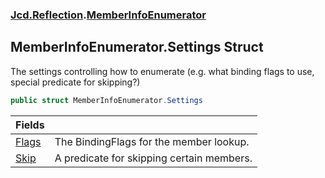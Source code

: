 ### [Jcd.Reflection](Jcd.Reflection.md 'Jcd.Reflection').[MemberInfoEnumerator](Jcd.Reflection.MemberInfoEnumerator.md 'Jcd.Reflection.MemberInfoEnumerator')

## MemberInfoEnumerator.Settings Struct

The settings controlling how to enumerate (e.g. what binding flags to use, special predicate for skipping?)

```csharp
public struct MemberInfoEnumerator.Settings
```

| Fields | |
| :--- | :--- |
| [Flags](Jcd.Reflection.MemberInfoEnumerator.Settings.Flags.md 'Jcd.Reflection.MemberInfoEnumerator.Settings.Flags') | The BindingFlags for the member lookup. |
| [Skip](Jcd.Reflection.MemberInfoEnumerator.Settings.Skip.md 'Jcd.Reflection.MemberInfoEnumerator.Settings.Skip') | A predicate for skipping certain members. |

